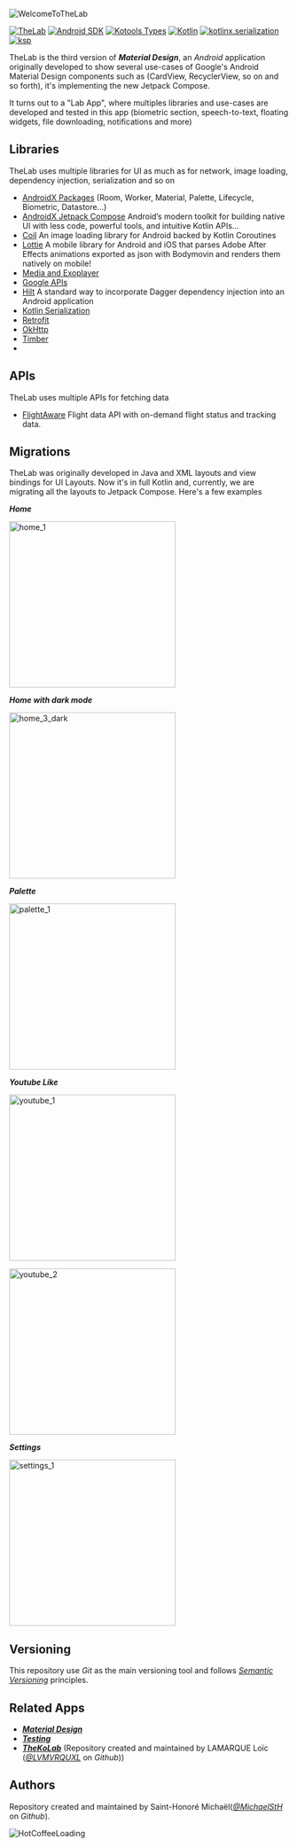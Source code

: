 ![WelcomeToTheLab](docs/images/the_lab_banner.png)

[![TheLab][thelab-badge]][thelab-project]
[![Android SDK][android-badge]][android-project]
[![Kotools Types][kotools-types-badge]][kotools-types-project]
[![Kotlin][kotlin-badge]][kotlin]
[![kotlinx.serialization][kotlinx.serialization-badge]][kotlinx.serialization]
[![ksp][ksp-badge]][ksp]

TheLab is the third version of ***Material Design***, an *Android* application originally developed
to show several use-cases of Google's Android Material Design components such as (CardView,
RecyclerView, so on and so forth), it's implementing the new Jetpack Compose.

It turns out to a "Lab App", where multiples libraries and use-cases are developed and tested in
this app (biometric section, speech-to-text, floating widgets, file downloading, notifications and more)

## Libraries

TheLab uses multiple libraries for UI as much as for network, image loading, dependency injection, serialization and so on

- [AndroidX Packages][androidx] (Room, Worker, Material, Palette, Lifecycle, Biometric, Datastore...)
- [AndroidX Jetpack Compose][jetpack-compose] Android’s modern toolkit for building native UI with less code, powerful tools, and intuitive Kotlin APIs...
- [Coil][coil] An image loading library for Android backed by Kotlin Coroutines
- [Lottie][lottie] A mobile library for Android and iOS that parses Adobe After Effects animations exported as json with Bodymovin and renders them natively on mobile!
- [Media and Exoplayer][exoplayer]
- [Google APIs][google-apis]
- [Hilt][dagger-hilt] A standard way to incorporate Dagger dependency injection into an Android application
- [Kotlin Serialization][kotlinx-serialization]
- [Retrofit][retrofit]
- [OkHttp][okhttp]
- [Timber][timber]
- 
## APIs

TheLab uses multiple APIs for fetching data

- [FlightAware][flight-aware] Flight data API with on-demand flight status and tracking data. 

## Migrations

TheLab was originally developed in Java and XML layouts and view bindings for UI Layouts. Now it's in full Kotlin and, currently, we are migrating all the layouts to Jetpack Compose. Here's a few examples

***Home***
<p>
  <img src="docs/images/Screenshot_home_1.png" alt="home_1" width="300"/>
</p>

***Home with dark mode***
<p>
  <img src="docs/images/Screenshot_home_3_dark.png" alt="home_3_dark" width="300"/>
</p>

***Palette***
<p>
  <img src="docs/images/Screenshot_palette_1_dark.png" alt="palette_1" width="300"/>
</p>

***Youtube Like***
<p>
  <img src="docs/images/Screenshot_youtube_1_light.png" alt="youtube_1" width="300"/>
</p>
<p>
  <img src="docs/images/Screenshot_youtube_2_light.png" alt="youtube_2" width="300"/>
</p>

***Settings***
<p>
  <img src="docs/images/Screenshot_settings_1_light.png" alt="settings_1" width="300"/>
</p>


## Versioning

This repository use *Git* as the main versioning tool and follows [*Semantic Versioning*][sem-ver] principles.

## Related Apps

* [***Material Design***](https://github.com/MichaelStH/MaterialDesignFeatures)
* [***Testing***](https://github.com/MichaelStH/Testing/tree/develop)
* [***TheKoLab***](https://github.com/TheXtremeLabs/TheKoLab) (Repository created and maintained by LAMARQUE Loïc ([*@LVMVRQUXL*](https://github.com/LVMVRQUXL) on *Github*))

## Authors

Repository created and maintained by Saint-Honoré Michaël([*@MichaelStH*](https://github.com/MichaelStH/) on *Github*).

![HotCoffeeLoading](docs/gif/lottie_hot_coffee.gif)

[sem-ver]: https://semver.org/
[thelab-badge]: https://img.shields.io/static/v1?label=version&message=12.17.0&color=blue
[thelab-project]: https://github.com/TheXtremeLabs/TheLab
[android-badge]: https://img.shields.io/static/v1?logo=android&label=Android%20SDK&message=API%2034&color=green
[android-project]: https://www.android.com/intl/fr_fr/
[kotools-types-badge]: https://img.shields.io/static/v1?label=Kotools&message=4.5.1&color=blue
[kotools-types-project]: https://github.com/kotools/types
[kotlin]: https://kotlinlang.org
[kotlin-badge]: https://img.shields.io/badge/kotlin-2.0.0-blue?logo=kotlin
[kotlin.ArithmeticException]: https://kotlinlang.org/api/latest/jvm/stdlib/kotlin/-arithmetic-exception
[kotlinx.serialization]: https://github.com/Kotlin/kotlinx.serialization
[kotlinx.serialization-badge]: https://img.shields.io/badge/kotlinx.serialization-1.6.3-blue?logo=kotlin
[ksp]: https://github.com/google/ksp
[ksp-badge]: https://img.shields.io/static/v1?logo=google&label=ksp&messgae=1.0.21&color=blue
[androidx]: https://developer.android.com/jetpack/androidx?hl=fr
[jetpack-compose]: https://developer.android.com/jetpack/compose?hl=fr
[google-apis]: https://console.cloud.google.com/apis/library?hl=fr
[coil]: https://coil-kt.github.io/coil/
[lottie]: https://airbnb.io/lottie/#/
[exoplayer]: https://developer.android.com/guide/topics/media/exoplayer/hello-world
[dagger-hilt]: https://dagger.dev/hilt/
[kotlinx-serialization]: https://github.com/Kotlin/kotlinx.serialization
[retrofit]: https://square.github.io/retrofit/
[okhttp]: https://square.github.io/okhttp/
[timber]: https://github.com/JakeWharton/timber
[flight-aware]: https://fr.flightaware.com/commercial/aeroapi/
